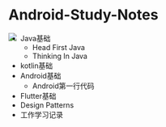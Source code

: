 # Android-Study-Notes

<img src="https://app.travis-ci.com/WOC-BUG/Android-Study-Notes.svg?branch=master" style="float:left" />



* Java基础
  * Head First Java
  * Thinking In Java
* kotlin基础
* Android基础
  * Android第一行代码
* Flutter基础
* Design Patterns
* 工作学习记录
